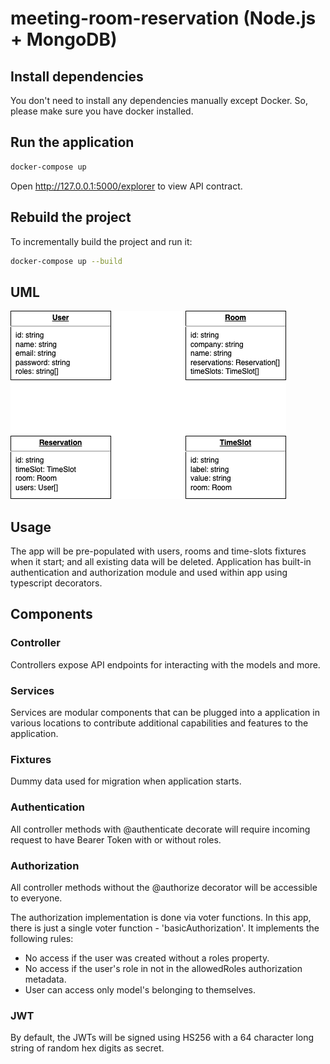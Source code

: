 # meeting-room-reservation (Node.js + MongoDB)

## Install dependencies

You don't need to install any dependencies manually except Docker. So, please make sure you have docker installed.

## Run the application
```sh
docker-compose up
```
Open http://127.0.0.1:5000/explorer to view API contract.

## Rebuild the project

To incrementally build the project and run it:

```sh
docker-compose up --build
```

## UML
![Class Diagram](/class_diagram.png "Class Diagram")

## Usage
The app will be pre-populated with users, rooms and time-slots fixtures when it start; and all existing data will be deleted. Application has built-in authentication and authorization module and used within app using typescript decorators.

## Components

### Controller
Controllers expose API endpoints for interacting with the models and more.

### Services
Services are modular components that can be plugged into a application in various locations to contribute additional capabilities and features to the application.

### Fixtures
Dummy data used for migration when application starts.

### Authentication
All controller methods with @authenticate decorate will require incoming request to have Bearer Token with or without roles.

### Authorization
All controller methods without the @authorize decorator will be accessible to everyone.

The authorization implementation is done via voter functions. In this app, there is just a single voter function - 'basicAuthorization'. It implements the following rules:
- No access if the user was created without a roles property.
- No access if the user's role in not in the allowedRoles authorization metadata.
- User can access only model's belonging to themselves.

### JWT
By default, the JWTs will be signed using HS256 with a 64 character long string of random hex digits as secret.